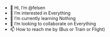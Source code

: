 - 👋 Hi, I’m @felsen
- 👀 I’m interested in Everything
- 🌱 I’m currently learning Nothing
- 💞️ I’m looking to collaborate on Everything
- 📫 How to reach me by (Bus or Train or Flight)

<!---
felsen/felsen is a ✨ special ✨ repository because its `README.md` (this file) appears on your GitHub profile.
You can click the Preview link to take a look at your changes.
--->
